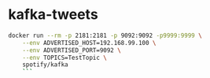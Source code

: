 # kafka-tweets

```bash
docker run --rm -p 2181:2181 -p 9092:9092 -p9999:9999 \
    --env ADVERTISED_HOST=192.168.99.100 \
    --env ADVERTISED_PORT=9092 \
    --env TOPICS=TestTopic \
    spotify/kafka
    ```
